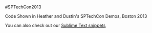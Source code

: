 #SPTechCon2013

Code Shown in Heather and Dustin's SPTechCon Demos, Boston 2013

You can also check out our [Sublime Text snippets](https://github.com/speinc/SPSnippets)

